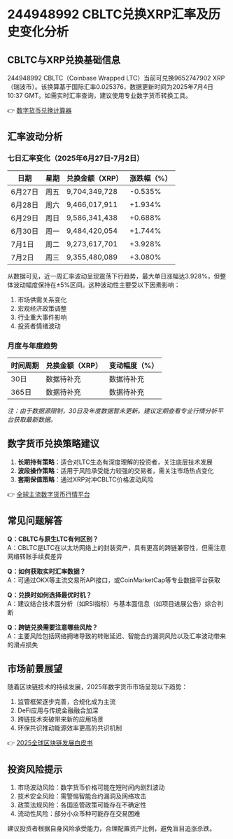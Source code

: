# 244948992 CBLTC兑换XRP汇率及历史变化分析

## CBLTC与XRP兑换基础信息
244948992 CBLTC（Coinbase Wrapped LTC）当前可兑换9652747902 XRP（瑞波币）。该换算基于国际汇率0.025376，数据更新时间为2025年7月4日10:37 GMT。如需实时汇率查询，建议使用专业数字货币转换工具。

👉 [数字货币兑换计算器](https://bit.ly/okx_welcome)

## 汇率波动分析
### 七日汇率变化（2025年6月27日-7月2日）
| 日期       | 星期   | 兑换金额（XRP） | 涨跌幅（%） |
|------------|--------|------------------|--------------|
| 6月27日    | 周五   | 9,704,349,728    | -0.535%      |
| 6月28日    | 周六   | 9,466,017,911    | +1.934%      |
| 6月29日    | 周日   | 9,586,341,438    | +0.688%      |
| 6月30日    | 周一   | 9,484,420,054    | +1.744%      |
| 7月1日     | 周二   | 9,273,617,701    | +3.928%      |
| 7月2日     | 周三   | 9,355,480,089    | +3.080%      |

从数据可见，近一周汇率波动呈现震荡下行趋势，最大单日涨幅达3.928%，但整体波动幅度保持在±5%区间。这种波动性主要受以下因素影响：
1. 市场供需关系变化
2. 宏观经济政策调整
3. 行业重大事件影响
4. 投资者情绪波动

### 月度与年度趋势
| 时间周期   | 兑换金额（XRP） | 变动幅度（%） |
|------------|------------------|----------------|
| 30日       | 数据待补充       | 数据待补充     |
| 365日      | 数据待补充       | 数据待补充     |

*注：由于数据源限制，30日及年度数据暂未更新。建议定期查看专业行情分析平台获取最新数据。*

## 数字货币兑换策略建议
1. **长期持有策略**：适合对LTC生态有深度理解的投资者，关注底层技术发展
2. **波段操作策略**：适用于风险承受能力较强的交易者，需关注市场热点变化
3. **套期保值策略**：通过XRP对冲CBLTC价格波动风险

👉 [全球主流数字货币行情平台](https://bit.ly/okx_welcome)

## 常见问题解答
**Q：CBLTC与原生LTC有何区别？**  
A：CBLTC是LTC在以太坊网络上的封装资产，具有更高的跨链兼容性，但需注意网络转账手续费差异

**Q：如何获取实时汇率数据？**  
A：可通过OKX等主流交易所API接口，或CoinMarketCap等专业数据平台获取

**Q：兑换时如何选择最优时机？**  
A：建议结合技术面分析（如RSI指标）与基本面信息（如项目进展公告）综合判断

**Q：跨链兑换需要注意哪些风险？**  
A：主要风险包括网络拥堵导致的转账延迟、智能合约漏洞风险以及汇率波动带来的滑点损失

## 市场前景展望
随着区块链技术的持续发展，2025年数字货币市场呈现以下趋势：
1. 监管框架逐步完善，合规化成为主流
2. DeFi应用与传统金融融合加深
3. 跨链技术突破带来新的应用场景
4. 环保共识推动能源效率更高的共识机制

👉 [2025全球区块链发展白皮书](https://bit.ly/okx_welcome)

## 投资风险提示
1. 市场波动风险：数字货币价格可能在短时间内剧烈波动
2. 技术安全风险：需警惕智能合约漏洞及网络攻击
3. 政策法规风险：各国监管政策可能存在不确定性
4. 流动性风险：部分小众币种可能存在交易困难

建议投资者根据自身风险承受能力，合理配置资产比例，避免盲目追涨杀跌。